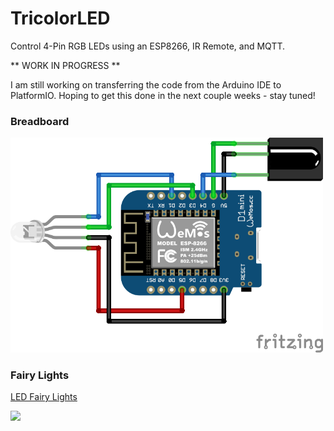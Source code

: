 # TricolorLED
Control 4-Pin RGB LEDs using an ESP8266, IR Remote, and MQTT.

** WORK IN PROGRESS **

I am still working on transferring the code from the Arduino IDE to PlatformIO. Hoping to get this done in the next couple weeks - stay tuned!

### Breadboard

<img src="https://github.com/iicky/TricolorLED/blob/master/image/breadboard.png?raw=true" width="500">

### Fairy Lights

[LED Fairy Lights](https://amzn.to/2KP4HIm)

<img src="https://github.com/iicky/TricolorLED/blob/master/image/fairy_lights.jpg?raw=true" width="500">
